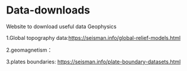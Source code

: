 # Data-downloads
Website to download useful data
Geophysics

1.Global topography data:https://seisman.info/global-relief-models.html

2.geomagnetism：

3.plates boundaries: https://seisman.info/plate-boundary-datasets.html
